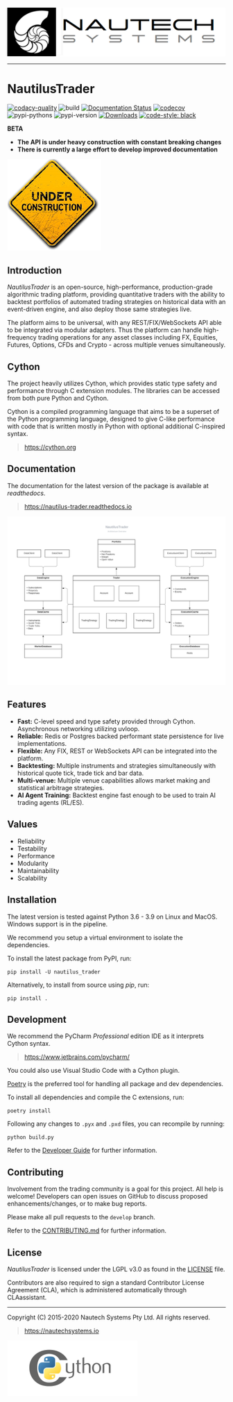 ![Nautech Systems](https://github.com/nautechsystems/nautilus_trader/blob/master/docs/artwork/nautech-systems-logo.png?raw=true "logo")

---

# NautilusTrader

[![codacy-quality](https://api.codacy.com/project/badge/Grade/a1d3ccf7bccb4483b091975681a5cb23)](https://app.codacy.com/gh/nautechsystems/nautilus_trader?utm_source=github.com&utm_medium=referral&utm_content=nautechsystems/nautilus_trader&utm_campaign=Badge_Grade_Dashboard)
![build](https://github.com/nautechsystems/nautilus_trader/workflows/build/badge.svg)
[![Documentation Status](https://readthedocs.org/projects/nautilus-trader/badge/?version=latest)](https://nautilus-trader.readthedocs.io/en/latest/?badge=latest)
[![codecov](https://codecov.io/gh/nautechsystems/nautilus_trader/branch/master/graph/badge.svg?token=DXO9QQI40H)](https://codecov.io/gh/nautechsystems/nautilus_trader)
![pypi-pythons](https://img.shields.io/pypi/pyversions/nautilus_trader)
![pypi-version](https://img.shields.io/pypi/v/nautilus_trader)
[![Downloads](https://pepy.tech/badge/nautilus-trader)](https://pepy.tech/project/nautilus-trader)
[![code-style: black](https://img.shields.io/badge/code%20style-black-000000.svg)](https://github.com/psf/black)

**BETA**

- **The API is under heavy construction with constant breaking changes**
- **There is currently a large effort to develop improved documentation**

![WIP](https://github.com/nautechsystems/nautilus_trader/blob/develop/docs/artwork/under-construction.png?raw=true "")

## Introduction

_NautilusTrader_ is an open-source, high-performance, production-grade algorithmic trading platform,
providing quantitative traders with the ability to backtest portfolios of automated trading strategies
on historical data with an event-driven engine, and also deploy those same strategies live.

The platform aims to be universal, with any REST/FIX/WebSockets API able to be integrated via modular adapters.
Thus the platform can handle high-frequency trading operations for any asset classes including FX, Equities,
Futures, Options, CFDs and Crypto - across multiple venues simultaneously.

## Cython
The project heavily utilizes Cython, which provides static type safety and performance through C extension modules.
The libraries can be accessed from both pure Python and Cython.

Cython is a compiled programming language that aims to be a superset of the
Python programming language, designed to give C-like performance with code that
is written mostly in Python with optional additional C-inspired syntax.

> https://cython.org

## Documentation

The documentation for the latest version of the package is available at _readthedocs_.

> https://nautilus-trader.readthedocs.io

![Architecture](https://github.com/nautechsystems/nautilus_trader/blob/develop/docs/artwork/architecture.png?raw=true "")

## Features

- **Fast:** C-level speed and type safety provided through Cython. Asynchronous networking utilizing uvloop.
- **Reliable:** Redis or Postgres backed performant state persistence for live implementations.
- **Flexible:** Any FIX, REST or WebSockets API can be integrated into the platform.
- **Backtesting:** Multiple instruments and strategies simultaneously with historical quote tick, trade tick and bar data.
- **Multi-venue:** Multiple venue capabilities allows market making and statistical arbitrage strategies.
- **AI Agent Training:** Backtest engine fast enough to be used to train AI trading agents (RL/ES).

## Values

- Reliability
- Testability
- Performance
- Modularity
- Maintainability
- Scalability

## Installation

The latest version is tested against Python 3.6 - 3.9 on Linux and MacOS.
Windows support is in the pipeline.

We recommend you setup a virtual environment to isolate the dependencies.

To install the latest package from PyPI, run:

    pip install -U nautilus_trader

Alternatively, to install from source using _pip_, run:

    pip install .

## Development

We recommend the PyCharm _Professional_ edition IDE as it interprets Cython syntax.

> https://www.jetbrains.com/pycharm/

You could also use Visual Studio Code with a Cython plugin.

[Poetry](https://python-poetry.org/) is the preferred tool for handling all package and dev dependencies.

To install all dependencies and compile the C extensions, run:

    poetry install

Following any changes to `.pyx` and `.pxd` files, you can recompile by running:

    python build.py

Refer to the [Developer Guide](https://nautilus-trader.readthedocs.io/en/latest/developer_guide/overview.html) for further information.

## Contributing

Involvement from the trading community is a goal for this project. All help is welcome!
Developers can open issues on GitHub to discuss proposed enhancements/changes, or
to make bug reports.

Please make all pull requests to the `develop` branch.

Refer to the [CONTRIBUTING.md](https://github.com/nautechsystems/nautilus_trader/blob/master/CONTRIBUTING.md) for further information.

## License

_NautilusTrader_ is licensed under the LGPL v3.0 as found in the [LICENSE](https://github.com/nautechsystems/nautilus_trader/blob/master/LICENSE) file.

Contributors are also required to sign a standard Contributor License Agreement (CLA), which is administered automatically through CLAassistant.

---

Copyright (C) 2015-2020 Nautech Systems Pty Ltd. All rights reserved.

> https://nautechsystems.io

![cython](https://github.com/nautechsystems/nautilus_trader/blob/master/docs/artwork/cython-logo.png?raw=true "cython")
